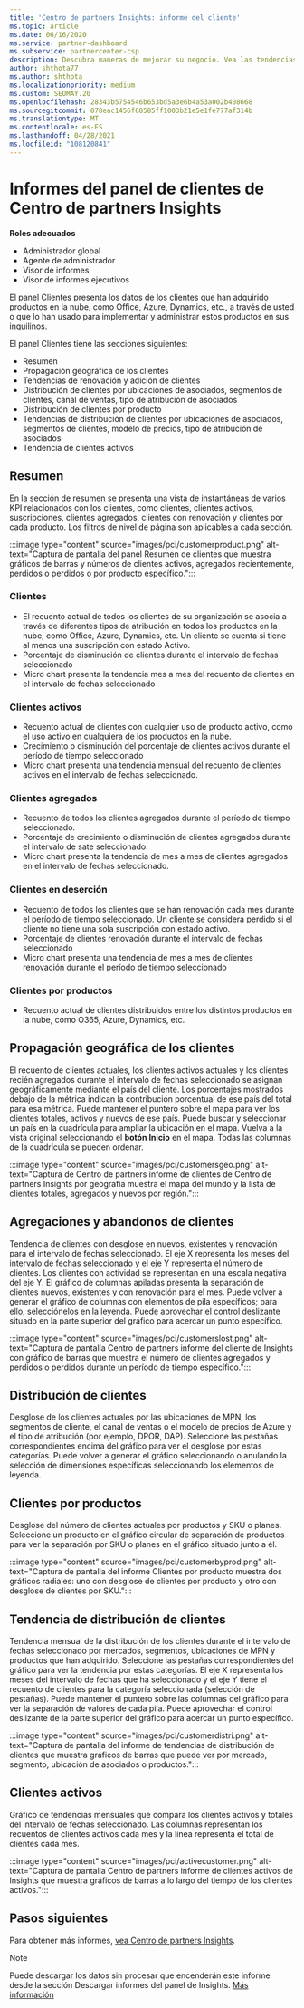 ```yaml
---
title: 'Centro de partners Insights: informe del cliente'
ms.topic: article
ms.date: 06/16/2020
ms.service: partner-dashboard
ms.subservice: partnercenter-csp
description: Descubra maneras de mejorar su negocio. Vea las tendencias de cliente específicas por geografía, por producto y otros atributos.
author: shthota77
ms.author: shthota
ms.localizationpriority: medium
ms.custom: SEOMAY.20
ms.openlocfilehash: 28343b5754546b653bd5a3e6b4a53a002b408668
ms.sourcegitcommit: 078eac1456f68585ff1003b21e5e1fe777af314b
ms.translationtype: MT
ms.contentlocale: es-ES
ms.lasthandoff: 04/28/2021
ms.locfileid: "108120841"
---
```

# <a name="customers-dashboard-reports-from-partner-center-insights"></a>Informes del panel de clientes de Centro de partners Insights

**Roles adecuados**

- Administrador global
- Agente de administrador
- Visor de informes
- Visor de informes ejecutivos

El panel Clientes presenta los datos de los clientes que han adquirido productos en la nube, como Office, Azure, Dynamics, etc., a través de usted o que lo han usado para implementar y administrar estos productos en sus inquilinos. 
 
El panel Clientes tiene las secciones siguientes: 

- Resumen  
- Propagación geográfica de los clientes 
- Tendencias de renovación y adición de clientes 
- Distribución de clientes por ubicaciones de asociados, segmentos de clientes, canal de ventas, tipo de atribución de asociados 
- Distribución de clientes por producto 
- Tendencias de distribución de clientes por ubicaciones de asociados, segmentos de clientes, modelo de precios, tipo de atribución de asociados 
- Tendencia de clientes activos 

## <a name="summary"></a>Resumen

En la sección de resumen se presenta una vista de instantáneas de varios KPI relacionados con los clientes, como clientes, clientes activos, suscripciones, clientes agregados, clientes con renovación y clientes por cada producto. Los filtros de nivel de página son aplicables a cada sección.

:::image type="content" source="images/pci/customerproduct.png" alt-text="Captura de pantalla del panel Resumen de clientes que muestra gráficos de barras y números de clientes activos, agregados recientemente, perdidos o perdidos o por producto específico.":::

### <a name="customers"></a>Clientes

- El recuento actual de todos los clientes de su organización se asocia a través de diferentes tipos de atribución en todos los productos en la nube, como Office, Azure, Dynamics, etc. Un cliente se cuenta si tiene al menos una suscripción con estado Activo.  
- Porcentaje de disminución de clientes durante el intervalo de fechas seleccionado 
- Micro chart presenta la tendencia mes a mes del recuento de clientes en el intervalo de fechas seleccionado

### <a name="active-customers"></a>Clientes activos

- Recuento actual de clientes con cualquier uso de producto activo, como el uso activo en cualquiera de los productos en la nube.
- Crecimiento o disminución del porcentaje de clientes activos durante el período de tiempo seleccionado
- Micro chart presenta una tendencia mensual del recuento de clientes activos en el intervalo de fechas seleccionado.

### <a name="customers-added"></a>Clientes agregados

- Recuento de todos los clientes agregados durante el período de tiempo seleccionado.
- Porcentaje de crecimiento o disminución de clientes agregados durante el intervalo de sate seleccionado.
- Micro chart presenta la tendencia de mes a mes de clientes agregados en el intervalo de fechas seleccionado.

### <a name="customers-churned"></a>Clientes en deserción
- Recuento de todos los clientes que se han renovación cada mes durante el período de tiempo seleccionado. Un cliente se considera perdido si el cliente no tiene una sola suscripción con estado activo. 
- Porcentaje de clientes renovación durante el intervalo de fechas seleccionado 
- Micro chart presenta una tendencia de mes a mes de clientes renovación durante el período de tiempo seleccionado 
 
### <a name="customers-by-products"></a>Clientes por productos

- Recuento actual de clientes distribuidos entre los distintos productos en la nube, como O365, Azure, Dynamics, etc.  

## <a name="geographical-spread-of-your-customers"></a>Propagación geográfica de los clientes

El recuento de clientes actuales, los clientes activos actuales y los clientes recién agregados durante el intervalo de fechas seleccionado se asignan geográficamente mediante el país del cliente. Los porcentajes mostrados debajo de la métrica indican la contribución porcentual de ese país del total para esa métrica. Puede mantener el puntero sobre el mapa para ver los clientes totales, activos y nuevos de ese país. Puede buscar y seleccionar un país en la cuadrícula para ampliar la ubicación en el mapa. Vuelva a la vista original seleccionando el **botón Inicio** en el mapa. Todas las columnas de la cuadrícula se pueden ordenar.  

:::image type="content" source="images/pci/customersgeo.png" alt-text="Captura de Centro de partners informe de clientes de Centro de partners Insights por geografía muestra el mapa del mundo y la lista de clientes totales, agregados y nuevos por región.":::

## <a name="customer-adds-and-churns"></a>Agregaciones y abandonos de clientes

Tendencia de clientes con desglose en nuevos, existentes y renovación para el intervalo de fechas seleccionado. El eje X representa los meses del intervalo de fechas seleccionado y el eje Y representa el número de clientes. Los clientes con actividad se representan en una escala negativa del eje Y. El gráfico de columnas apiladas presenta la separación de clientes nuevos, existentes y con renovación para el mes. Puede volver a generar el gráfico de columnas con elementos de pila específicos; para ello, selecciónelos en la leyenda. Puede aprovechar el control deslizante situado en la parte superior del gráfico para acercar un punto específico. 

:::image type="content" source="images/pci/customerslost.png" alt-text="Captura de pantalla Centro de partners informe del cliente de Insights con gráfico de barras que muestra el número de clientes agregados y perdidos o perdidos durante un período de tiempo específico.":::

## <a name="customer-distribution"></a>Distribución de clientes

Desglose de los clientes actuales por las ubicaciones de MPN, los segmentos de cliente, el canal de ventas o el modelo de precios de Azure y el tipo de atribución (por ejemplo, DPOR, DAP). Seleccione las pestañas correspondientes encima del gráfico para ver el desglose por estas categorías. Puede volver a generar el gráfico seleccionando o anulando la selección de dimensiones específicas seleccionando los elementos de leyenda. 

## <a name="customers-by-products"></a>Clientes por productos

Desglose del número de clientes actuales por productos y SKU o planes. Seleccione un producto en el gráfico circular de separación de productos para ver la separación por SKU o planes en el gráfico situado junto a él.

:::image type="content" source="images/pci/customerbyprod.png" alt-text="Captura de pantalla del informe Clientes por producto muestra dos gráficos radiales: uno con desglose de clientes por producto y otro con desglose de clientes por SKU.":::

## <a name="customer-distribution-trend"></a>Tendencia de distribución de clientes 

Tendencia mensual de la distribución de los clientes durante el intervalo de fechas seleccionado por mercados, segmentos, ubicaciones de MPN y productos que han adquirido. Seleccione las pestañas correspondientes del gráfico para ver la tendencia por estas categorías. El eje X representa los meses del intervalo de fechas que ha seleccionado y el eje Y tiene el recuento de clientes para la categoría seleccionada (selección de pestañas). Puede mantener el puntero sobre las columnas del gráfico para ver la separación de valores de cada pila. Puede aprovechar el control deslizante de la parte superior del gráfico para acercar un punto específico.   

:::image type="content" source="images/pci/customerdistri.png" alt-text="Captura de pantalla del informe de tendencias de distribución de clientes que muestra gráficos de barras que puede ver por mercado, segmento, ubicación de asociados o productos.":::

## <a name="active-customers"></a>Clientes activos

Gráfico de tendencias mensuales que compara los clientes activos y totales del intervalo de fechas seleccionado. Las columnas representan los recuentos de clientes activos cada mes y la línea representa el total de clientes cada mes. 

:::image type="content" source="images/pci/activecustomer.png" alt-text="Captura de pantalla Centro de partners informe de clientes activos de Insights que muestra gráficos de barras a lo largo del tiempo de los clientes activos.":::

## <a name="next-steps"></a>Pasos siguientes

Para obtener más informes, [vea Centro de partners Insights](partner-center-insights.md).

>[!NOTE]
> Puede descargar los datos sin procesar que encenderán este informe desde la sección Descargar informes del panel de Insights. [Más información](pci-download-reports.md) 
